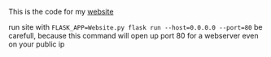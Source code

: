 This is the code for my [website](http://eldosdumpingground.de)

run site with 
```FLASK_APP=Website.py flask run --host=0.0.0.0 --port=80```
be carefull, because this command will open up port 80 for a webserver even on your public ip
